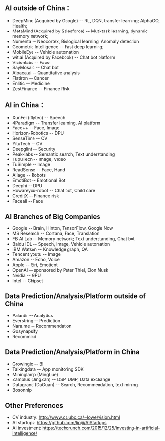 
## AI outside of China：
* DeepMind (Acquired by Google) -- RL, DQN, transfer learning; AlphaGO, Health;
* MetaMind (Acquired by Salesforce) -- Muti-task learning, dynamic memory network;
* Numenta -- Neocortex, Biological learning; Anomaly detection
* Geometric Intelligence -- Fast deep learning;
* MobileEye -- Vehicle automation 
* wit.ai (Acquired by Facebook) -- Chat bot platform
* Visionlabs -- Face
* SayMosaic -- Chat bot
* Alpaca.ai -- Quantitative analysis 
* Flatiron -- Cancer
* Enlitic -- Medicine
* ZestFinance -- Finance Risk

## AI in China：
* XunFei (iflytec) -- Speech
* 4Paradigm -- Transfer learning, AI platform
* Face++ -- Face, Image
* Horizon-Robotics -- DPU
* SenseTime -- CV
* YituTech -- CV
* Deepglint -- Security
* Peak-labs -- Semantic search, Text understanding
* TupuTech -- Image, Video
* TuSimple -- Image
* ReadSense -- Face, Hand 
* Aiiage -- Robots
* EmotiBot -- Emotional Bot
* Deephi -- DPU
* Howareyou-robot -- Chat bot, Child care
* CreditX -- Finance risk
* Faceall -- Face

## AI Branches of Big Companies 
* Google -- Brain, Hinton, TensorFlow, Google Now
* MS Research -- Cortana, Face, Translation
* FB AI Lab -- Memory network; Text understanding, Chat bot
* Baidu IDL -- Speech, Image, Vehicle automation
* IBM Watson -- Knowledge graph, QA 
* Tencent youtu -- Image
* Amazon -- Echo, Voice
* Apple -- Siri, Emotient 
* OpenAI -- sponsored by Peter Thiel, Elon Musk
* Nvidia -- GPU 
* Intel -- Chipset

## Data Prediction/Analysis/Platform outside of China
* Palantir -- Analytics 
* Everstring -- Prediction
* Nara.me -- Recommendation
* Gosynapsify
* Recommind

## Data Prediction/Analysis/Platform in China
* Growingio -- BI
* Talkingdata -- App monitoring SDK
* Mininglamp (MingLue)
* Zamplus (JingZan) -- DSP, DMP, Data exchange
* Datagrand (DaGuan) -- Search, Recommendation, text mining 
* Bosonnlp

## Other Preferences 
* CV industry: http://www.cs.ubc.ca/~lowe/vision.html
* AI startups: https://github.com/lipiji/AIStartups
* AI investment: https://techcrunch.com/2015/12/25/investing-in-artificial-intelligence/

